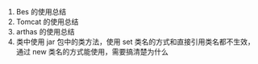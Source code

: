 1. Bes 的使用总结
2. Tomcat 的使用总结
3. arthas 的使用总结
4. 类中使用 jar 包中的类方法，使用 set 类名的方式和直接引用类名都不生效，通过 new 类名的方式能使用，需要搞清楚为什么